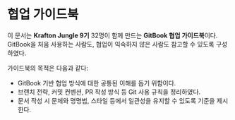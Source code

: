 # 협업 가이드북

이 문서는 **Krafton Jungle 9기** 32명이 함께 만드는 **GitBook 협업 가이드북**이다.
GitBook을 처음 사용하는 사람도, 협업이 익숙하지 않은 사람도 참고할 수 있도록 구성하였다.

가이드북의 목적은 다음과 같다:

- GitBook 기반 협업 방식에 대한 공통된 이해를 돕기 위함이다.
- 브랜치 전략, 커밋 컨벤션, PR 작성 방식 등 Git 사용 규칙을 정리하였다.
- 문서 작성 시 문체와 명명법, 스타일 등에서 일관성을 유지할 수 있도록 기준을 제시한다.